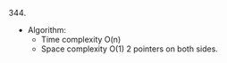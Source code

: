 344.

- Algorithm:
  - Time complexity O(n)
  - Space complexity O(1)
    2 pointers on both sides.
